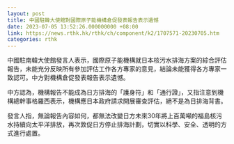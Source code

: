 ```yaml
---
layout: post
title: 中國駐韓大使館對國際原子能機構倉促發表報告表示遺憾
date: 2023-07-05 13:52:26.000000000 +08:00
link: https://news.rthk.hk/rthk/ch/component/k2/1707571-20230705.htm
categories: rthk
---
```


中國駐南韓大使館發言人表示，國際原子能機構就日本核污水排海方案的綜合評估報告，未能充分反映所有參加評估工作各方專家的意見，結論未能獲得各方專家一致認可。中方對機構倉促發表報告表示遺憾。 

中方認為，機構報告不能成為日方排海的「護身符」和「通行證」，又指注意到機構總幹事格羅西表示，機構應日本政府請求開展審查評估，絕不是為日排海背書。
 
發言人指，無論報告內容如何，都無法改變日方未來30年將上百萬噸的福島核污水持續向太平洋排放，再次敦促日方停止排海計劃，切實以科學、安全、透明的方式進行處置。
